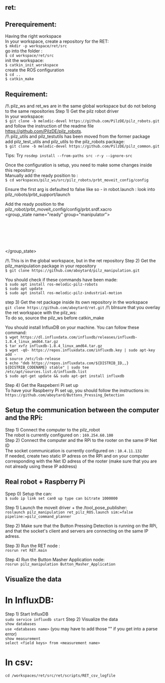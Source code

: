 ## ret:
<!--For the RET project, this package provides the ROS driver testing device. It must be running while the Button Pressing Detection is running on a Raspberry Pi.-->

## Prerequirement:

Having the right workspace  
In your workspace, create a repository for the RET:  
`$ mkdir -p workspace/ret/src `  
go into the folder :  
`$ cd workspace/ret/src`  
init the workspace:  
`$ catkin_init_worskspace`  
create the ROS configuration  
`$ cd .. `  
`$ catkin_make`  

## Requirement:
/!\ pilz_ws and ret_ws are in the same global workspace but do not belong to the same repositories
Step 1) Get the pilz robot driver  
In your workspace:  
`$ git clone -b melodic-devel https://github.com/PilzDE/pilz_robots.git`  
and follow the instruction of the readme file https://github.com/PilzDE/pilz_robots.  
/!\ pilz_utils and pilz_testutils has been moved from the former package  
add pilz_test_utils and pilz_utils  to the pilz_robots package:  
`$ git clone -b melodic-devel https://github.com/PilzDE/pilz_common.git`  

Tips: Try `rosdep install --from-paths src -r-y --ignore-src`

Once the configuration is setup, you need to make some changes inside this repository:  
Manually add the ready position to :  
`$ cd workspaces/pilz_ws/src/pilz_robots/prbt_moveit_config/config`

Ensure the first arg is defaulted to false like so - <arg name="iso10218_support" default="false" /> in robot.launch : look into pilz_robots/prbt_support/launch   

Add the ready position to the pilz_robot/prbt_moveit_config/config/prbt.srdf.xacro  
<group_state name="ready" group="manipulator">  
        <joint name="prbt_joint_1" value="-1.5245" />  
        <joint name="prbt_joint_2" value="-0.26" />  
        <joint name="prbt_joint_3" value="1.26" />  
        <joint name="prbt_joint_4" value="1.60" />  
        <joint name="prbt_joint_5" value="0" />  
        <joint name="prbt_joint_6" value="0" />  
    </group_state>  

/!\ This is in the global workspace, but in the ret repository
Step 2) Get the pilz_manipulation package in your repository  
`$ git clone https://github.com/aboytard/pilz_manipulation.git`  

You should check if these commands have been made:  
`$ sudo apt install ros-melodic-pilz-robots`  
`$ sudo apt update`  
`$ sudo apt install ros-melodic-pilz-industrial-motion`  

step 3) Get the ret package inside its own repository in the workspace  
`git clone https://github.com/aboytard/ret.git`
/!\ bInsure that you overlay the ret workspace with the pilz_ws:  
To do so, source the pilz_ws before catkin_make  

You should install InfluxDB on your machine. You can follow these command:  
`$ wget https://dl.influxdata.com/influxdb/releases/influxdb-1.8.4_linux_amd64.tar.gz`  
`$ tar xvfz influxdb-1.8.4_linux_amd64.tar.gz`  
`$ wget -qO- https://repos.influxdata.com/influxdb.key | sudo apt-key add -`  
`$ source /etc/lsb-release`  
`$ echo "deb https://repos.influxdata.com/${DISTRIB_ID,,} ${DISTRIB_CODENAME} stable" | sudo tee /etc/apt/sources.list.d/influxdb.list`  
`$ sudo apt-get update && sudo apt-get install influxdb`  

Step 4) Get the Raspeberri Pi set up  
To have your Raspberry Pi set up, you should follow the instructions in:  
`https://github.com/aboytard/Buttons_Pressing_Detection`

## Setup the communication between the computer and the RPi:
Step 1) Connect the computer to the pilz_robot  
The robot is currently configured on : `169.254.60.100`  
Step 2) Connect the computer and the RPi to the rooter on the same IP Net ID  
The socket communication is currently configured on : `10.4.11.132`  
If needed, create two static IP adress on the RPi and on your computer corresponding with the Net ID adress of the rooter (make sure that you are not already using these IP address)  

## Real robot + Raspberry Pi 
Spep 0) Setup the can:  
`$ sudo ip link set can0 up type can bitrate 1000000`  

Step 1) Launch the moveit driver + the /tool_pose_publisher:  
`roslaunch pilz_manipulation ret_pilz_ROS.launch sim:=false pipeline:=pilz_command_planner`  

Step 2) Make sure that the Button Pressing Detection is running on the RPi, and that the socket's client and servers are connecting on the same IP adress.  

Step 3) Run the RET node :  
` rosrun ret RET.main `

Step 4) Run the Button Masher Application node:  
`rosrun pilz_manipulation Button_Masher_Application`


## Visualize the data
# In InfluxDB:
Step 1) Start InfluxDB  
`sudo service influxdb start`
Step 2) Visualize the data  
`show databases`  
`use <databases name>` (you may have to add those "" if you get into a parse error)  
`show measurement`  
`select <field keys> from <measurement name>`  
# In csv:  
`cd /workspaces/ret/src/ret/scripts/RET_csv_logfile`  





